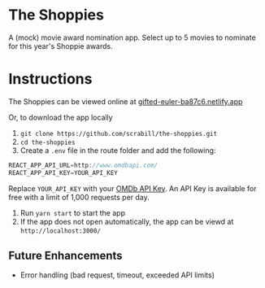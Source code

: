 # The Shoppies

A (mock) movie award nomination app. Select up to 5 movies to nominate for this year's Shoppie awards. 

# Instructions

The Shoppies can be viewed online at [gifted-euler-ba87c6.netlify.app](http://www.gifted-euler-ba87c6.netlify.app)

Or, to download the app locally

1. `git clone https://github.com/scrabill/the-shoppies.git`
1. `cd the-shoppies`
1. Create a `.env` file in the route folder and add the following:

```javascript
REACT_APP_API_URL=http://www.omdbapi.com/
REACT_APP_API_KEY=YOUR_API_KEY
```

Replace `YOUR_API_KEY` with your [OMDb API Key](http://www.omdbapi.com/apikey.aspx). An API Key is available for free with a limit of 1,000 requests per day.

1. Run `yarn start` to start the app
1. If the app does not open automatically, the app can be viewd at `http://localhost:3000/`

## Future Enhancements

- Error handling (bad request, timeout, exceeded API limits)